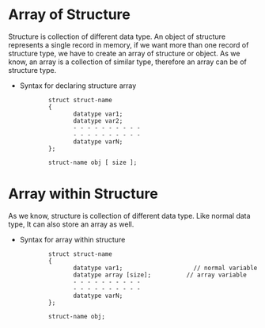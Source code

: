 # Array of Structure
Structure is collection of different data type. An object of structure represents a single record in memory, if we want more than one record of structure type, we have to create an array of structure or object. As we know, an array is a collection of similar type, therefore an array can be of structure type.

* Syntax for declaring structure array

              struct struct-name
              {
                     datatype var1;
                     datatype var2;
                     - - - - - - - - - -
                     - - - - - - - - - -
                     datatype varN;
              };

              struct-name obj [ size ];


# Array within Structure
As we know, structure is collection of different data type. Like normal data type, It can also store an array as well. 

* Syntax for array within structure

              struct struct-name
              {
                     datatype var1;                    // normal variable
                     datatype array [size];          // array variable
                     - - - - - - - - - -
                     - - - - - - - - - -
                     datatype varN;
              };

              struct-name obj;
